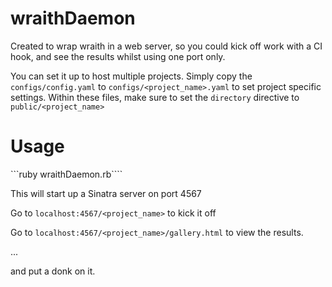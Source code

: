 wraithDaemon
============

Created to wrap wraith in a web server, so you could kick off work with a CI hook, and see the results whilst using one port only.

You can set it up to host multiple projects.
Simply copy the ```configs/config.yaml``` to ```configs/<project_name>.yaml``` to set project specific settings.
Within these files, make sure to set the ```directory``` directive to ```public/<project_name>```


Usage
=====

```ruby wraithDaemon.rb````

This will start up a Sinatra server on port 4567

Go to ```localhost:4567/<project_name>``` to kick it off


Go to ```localhost:4567/<project_name>/gallery.html``` to view the results.




...

and put a donk on it.
